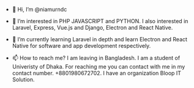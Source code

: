 - 👋 Hi, I’m @niamurndc
- 👀 I’m interested in PHP JAVASCRIPT and PYTHON. I also interested in Laravel, Express, Vue.js and Django, Electron and React Native.
- 🌱 I’m currently learning Laravel in depth and learn Electron and React Native for software and app development respectively.

- 📫 How to reach me?
I am leaving in Bangladesh. I am a student of Univeristy of Dhaka. For reaching me you can contact with me in my contact number. +8801980672702. I have an organization Bloop IT Solution.

